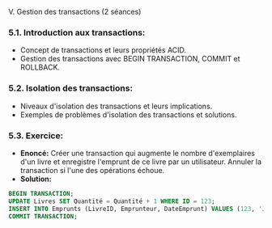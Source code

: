 V. Gestion des transactions (2 séances)

### 5.1. Introduction aux transactions:

- Concept de transactions et leurs propriétés ACID.
- Gestion des transactions avec BEGIN TRANSACTION, COMMIT et ROLLBACK.

### 5.2. Isolation des transactions:

- Niveaux d'isolation des transactions et leurs implications.
- Exemples de problèmes d'isolation des transactions et solutions.


### 5.3. Exercice:

- **Enoncé:** Créer une transaction qui augmente le nombre d'exemplaires d'un livre et enregistre l'emprunt de ce livre par un utilisateur. Annuler la transaction si l'une des opérations échoue.
- **Solution:**
    
```sql
BEGIN TRANSACTION; 
UPDATE Livres SET Quantité = Quantité + 1 WHERE ID = 123; 
INSERT INTO Emprunts (LivreID, Emprunteur, DateEmprunt) VALUES (123, 'John Doe', DATE('now'));
COMMIT TRANSACTION;
```